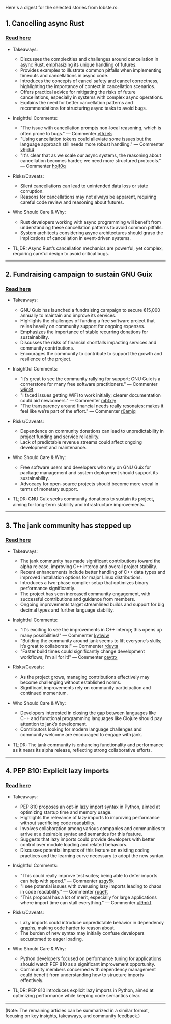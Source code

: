 Here's a digest for the selected stories from lobste.rs:

## 1. Cancelling async Rust
### [Read here](https://sunshowers.io/posts/cancelling-async-rust/)
- Takeaways:
  - Discusses the complexities and challenges around cancellation in async Rust, emphasizing its unique handling of futures.
  - Provides examples to illustrate common pitfalls when implementing timeouts and cancellations in async code.
  - Introduces the concepts of cancel safety and cancel correctness, highlighting the importance of context in cancellation scenarios.
  - Offers practical advice for mitigating the risks of future cancellations, especially in systems with complex async operations.
  - Explains the need for better cancellation patterns and recommendations for structuring async tasks to avoid bugs.

- Insightful Comments:
  - "The issue with cancellation prompts non-local reasoning, which is often prone to bugs." — Commenter [yt5ze5](#)
  - "Using cancellation tokens could alleviate some issues but the language approach still needs more robust handling." — Commenter [v9jrh4](#)
  - "It's clear that as we scale our async systems, the reasoning about cancellation becomes harder; we need more structured protocols." — Commenter [hojf0q](#)

- Risks/Caveats:
  - Silent cancellations can lead to unintended data loss or state corruption.
  - Reasons for cancellations may not always be apparent, requiring careful code review and reasoning about futures.

- Who Should Care & Why:
  - Rust developers working with async programming will benefit from understanding these cancellation patterns to avoid common pitfalls.
  - System architects considering async architectures should grasp the implications of cancellation in event-driven systems.

- TL;DR:
  Async Rust’s cancellation mechanics are powerful, yet complex, requiring careful design to avoid critical bugs.

---

## 2. Fundraising campaign to sustain GNU Guix
### [Read here](https://guix.gnu.org/en/blog/2025/fundraising-campaign-to-sustain-gnu-guix/)
- Takeaways:
  - GNU Guix has launched a fundraising campaign to secure €15,000 annually to maintain and improve its services.
  - Highlights the challenges of funding a free software project that relies heavily on community support for ongoing expenses.
  - Emphasizes the importance of stable recurring donations for sustainability.
  - Discusses the risks of financial shortfalls impacting services and community contributions.
  - Encourages the community to contribute to support the growth and resilience of the project.

- Insightful Comments:
  - "It’s great to see the community rallying for support; GNU Guix is a cornerstone for many free software practitioners." — Commenter [wlin9t](#)
  - "I faced issues getting WiFi to work initially; clearer documentation could aid newcomers." — Commenter [mbtxry](#)
  - "The transparency around financial needs really resonates; makes it feel like we’re part of the effort." — Commenter [r0amjq](#)

- Risks/Caveats:
  - Dependence on community donations can lead to unpredictability in project funding and service reliability.
  - Lack of predictable revenue streams could affect ongoing development and maintenance.

- Who Should Care & Why:
  - Free software users and developers who rely on GNU Guix for package management and system deployment should support its sustainability.
  - Advocacy for open-source projects should become more vocal in terms of monetary support.

- TL;DR:
  GNU Guix seeks community donations to sustain its project, aiming for long-term stability and infrastructure improvements.

---

## 3. The jank community has stepped up
### [Read here](https://jank-lang.org/blog/2025-10-03-community/)
- Takeaways:
  - The jank community has made significant contributions toward the alpha release, improving C++ interop and overall project stability.
  - Recent enhancements include better handling of C++ data types and improved installation options for major Linux distributions.
  - Introduces a two-phase compiler setup that optimizes binary performance significantly.
  - The project has seen increased community engagement, with successful contributions and guidance from members.
  - Ongoing improvements target streamlined builds and support for big decimal types and further language stability.

- Insightful Comments:
  - "It's exciting to see the improvements in C++ interop; this opens up many possibilities!" — Commenter [ky1wiw](#)
  - "Building the community around jank seems to lift everyone’s skills; it’s great to collaborate!" — Commenter [rduyta](#)
  - "Faster build times could significantly change development workflows; I’m all for it!" — Commenter [ceytrx](#)

- Risks/Caveats:
  - As the project grows, managing contributions effectively may become challenging without established norms.
  - Significant improvements rely on community participation and continued momentum.

- Who Should Care & Why:
  - Developers interested in closing the gap between languages like C++ and functional programming languages like Clojure should pay attention to jank’s development.
  - Contributors looking for modern language challenges and community welcome are encouraged to engage with jank.

- TL;DR:
  The jank community is enhancing functionality and performance as it nears its alpha release, reflecting strong collaborative efforts.

---

## 4. PEP 810: Explicit lazy imports
### [Read here](https://discuss.python.org/t/pep-810-explicit-lazy-imports/104131)
- Takeaways:
  - PEP 810 proposes an opt-in lazy import syntax in Python, aimed at optimizing startup time and memory usage.
  - Highlights the relevance of lazy imports to improving performance without sacrificing code readability.
  - Involves collaboration among various companies and communities to arrive at a desirable syntax and semantics for this feature.
  - Suggests that lazy imports could provide developers with better control over module loading and related behaviors.
  - Discusses potential impacts of this feature on existing coding practices and the learning curve necessary to adopt the new syntax.

- Insightful Comments:
  - "This could really improve test suites; being able to defer imports can help with speed." — Commenter [azgy5k](#)
  - "I see potential issues with overusing lazy imports leading to chaos in code readability." — Commenter [rpqe1t](#)
  - "This proposal has a lot of merit, especially for large applications where import time can stall everything." — Commenter [ul9mkf](#)

- Risks/Caveats:
  - Lazy imports could introduce unpredictable behavior in dependency graphs, making code harder to reason about.
  - The burden of new syntax may initially confuse developers accustomed to eager loading.

- Who Should Care & Why:
  - Python developers focused on performance tuning for applications should watch PEP 810 as a significant improvement opportunity.
  - Community members concerned with dependency management could benefit from understanding how to structure imports effectively.

- TL;DR:
  PEP 810 introduces explicit lazy imports in Python, aimed at optimizing performance while keeping code semantics clear.

---

(Note: The remaining articles can be summarized in a similar format, focusing on key insights, takeaways, and community feedback.)